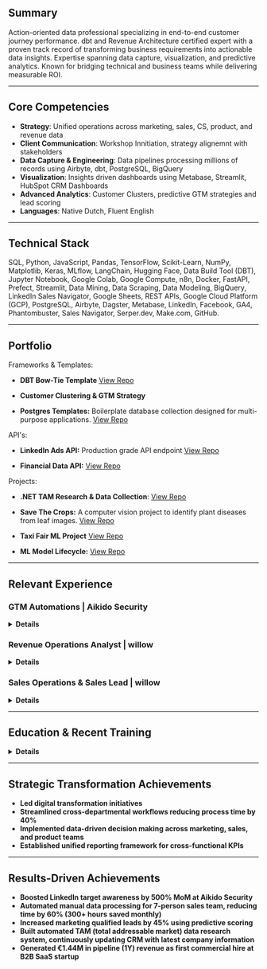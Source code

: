 
## Summary
Action-oriented data professional specializing in end-to-end customer journey performance. dbt and Revenue Architecture certified expert with a proven track record of transforming business requirements into actionable data insights. Expertise spanning data capture, visualization, and predictive analytics. Known for bridging technical and business teams while delivering measurable ROI.

---

## Core Competencies
- **Strategy**: Unified operations across marketing, sales, CS, product, and revenue data
- **Client Communication**: Workshop Innitiation, strategy alignemnt with stakeholders
- **Data Capture & Engineering**: Data pipelines processing millions of records using Airbyte, dbt, PostgreSQL, BigQuery
- **Visualization**: Insights driven dashboards using Metabase, Streamlit, HubSpot CRM Dashboards
- **Advanced Analytics**: Customer Clusters, predictive GTM strategies and lead scoring
- **Languages**: Native Dutch, Fluent English

---

## Technical Stack

SQL, Python, JavaScript, Pandas, TensorFlow, Scikit-Learn, NumPy, Matplotlib, Keras, MLflow, LangChain, Hugging Face, Data Build Tool (DBT), Jupyter Notebook, Google Colab, Google Compute, n8n, Docker, FastAPI, Prefect, Streamlit, Data Mining, Data Scraping, Data Modeling, BigQuery, LinkedIn Sales Navigator, Google Sheets, REST APIs, Google Cloud Platform (GCP), PostgreSQL, Airbyte, Dagster, Metabase, LinkedIn, Facebook, GA4, Phantombuster, Sales Navigator, Serper.dev, Make.com, GitHub.


---

## Portfolio

Frameworks & Templates:

- **DBT Bow-Tie Template** [View Repo](https://github.com/wukimidaire/dbt_bowtie_template)

- **Customer Clustering & GTM Strategy**
  
- **Postgres Templates:** Boilerplate database collection designed for multi-purpose applications. [View Repo](https://github.com/wukimidaire/postgres_table_templates)

API's:

- **LinkedIn Ads API:** Production grade API endpoint [View Repo](https://github.com/wukimidaire/linkedin_ads_scraper)

- **Financial Data API:**  [View Repo](https://github.com/wukimidaire/financial_data_extractor)

Projects:

- **.NET TAM Research & Data Collection**: [View Repo](https://github.com/wukimidaire/BelgianNETAnalysis)

- **Save The Crops:** A computer vision project to identify plant diseases from leaf images. [View Repo](https://github.com/wukimidaire/save_the_crops_front)

- **Taxi Fair ML Project** [View Repo](https://github.com/wukimidaire/taxifair_project)

- **ML Model Lifecycle:** [View Repo](https://github.com/wukimidaire/data-model-lifecycle)

---

## Relevant Experience

### GTM Automations | Aikido Security

<details>
  <summary><strong>Details</strong></summary>

  - **Digital Footprint Crawling**: Engineered advanced systems to collect and analyze comprehensive datasets [(Applied Repo)](https://github.com/wukimidaire/postgres_table_templates)
  
  - **Strategic Impact**:
    - Increased LinkedIn Awareness Campaigns by 500% MoM through account targeting
    - Identified pre-qualified prospects by analyzing competitor audience engagement, reducing CAC by targeting prospects already in awareness stage and achieving 10x faster time-to-market
    - Leveraging existing customer networks for 10x testimonial impact
    - Agentic Sales Research Assistant & Cold email writer

  - **Predictive Analytics:**
    - Leveraged digital footprint data for customer clustering, predictive GTM scoring

</details>

### Revenue Operations Analyst | willow
<details>
  <summary><strong>Details</strong></summary>

  - **End-to-End Solutions**: Designed and implemented comprehensive customer journey analytics infrastructure [(Applied Repo)](https://github.com/wukimidaire/postgres_table_templates)
  
  - **Data Integration**: Built unified data model connecting marketing, sales, customer success and product data

  - **Strategic Impact**:
    - Led cross-functional digital transformation initiatives across sales, marketing, and product teams
    - Implemented multi-channel marketing performance dashboards

</details>

### Sales Operations & Sales Lead | willow
<details>
  <summary><strong>Details</strong></summary>

  - **Data Analysis**: Achieved 26.86% reply rate on email campaigns (n=14,626) through continuous experimentation and optimization

  - **Process Automation**: Reduced prospecting time by 40% for 7 sales FTE's through automated data workflows (300+ hours saved monthly)

  - **Strategic Impact**: Generated 75%+ revenue from data-driven outbound motions

</details>

---

## Education & Recent Training

<details>
  <summary><strong>Details</strong></summary>

  ### Hogeschool Gent - Business Administration and Management

  ### Le Wagon - Data Science & AI (2024, Q1)
  - **Focus**: Machine Learning, Statistical Analysis, Predictive Modeling
  - **Projects**: Taxi Fair (predicting taxi prices and designing front-end app), Save The Crops Computer Vision project, ...

  ### Certifications
  - dbt Core & Cloud Certified
  - Revenue Architecture Certified Expert
  - Introduction to Digital Transformation with Google Cloud
  - N8N Certified

</details>

---

## Strategic Transformation Achievements

- **Led digital transformation initiatives**
- **Streamlined cross-departmental workflows reducing process time by 40%**
- **Implemented data-driven decision making across marketing, sales, and product teams**
- **Established unified reporting framework for cross-functional KPIs**

---

## Results-Driven Achievements

- **Boosted LinkedIn target awareness by 500% MoM at Aikido Security**
- **Automated manual data processing for 7-person sales team, reducing time by 60% (300+ hours saved monthly)**
- **Increased marketing qualified leads by 45% using predictive scoring**
- **Built automated TAM (total addressable market) data research system, continuously updating CRM with latest company information**
- **Generated €1.44M in pipeline (1Y) revenue as first commercial hire at B2B SaaS startup**
